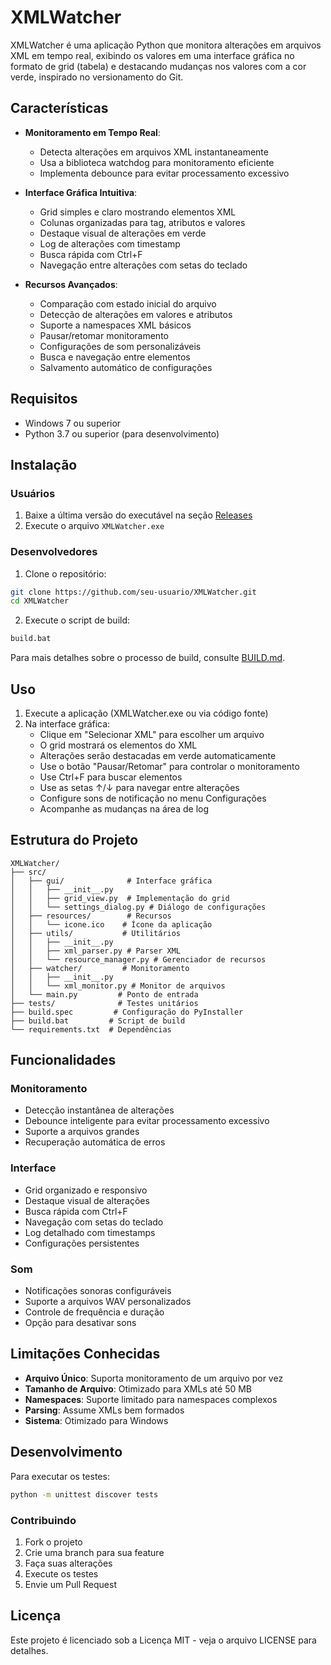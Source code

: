# XMLWatcher

XMLWatcher é uma aplicação Python que monitora alterações em arquivos XML em tempo real, exibindo os valores em uma interface gráfica no formato de grid (tabela) e destacando mudanças nos valores com a cor verde, inspirado no versionamento do Git.

## Características

- **Monitoramento em Tempo Real**: 
  - Detecta alterações em arquivos XML instantaneamente
  - Usa a biblioteca watchdog para monitoramento eficiente
  - Implementa debounce para evitar processamento excessivo

- **Interface Gráfica Intuitiva**: 
  - Grid simples e claro mostrando elementos XML
  - Colunas organizadas para tag, atributos e valores
  - Destaque visual de alterações em verde
  - Log de alterações com timestamp
  - Busca rápida com Ctrl+F
  - Navegação entre alterações com setas do teclado

- **Recursos Avançados**:
  - Comparação com estado inicial do arquivo
  - Detecção de alterações em valores e atributos
  - Suporte a namespaces XML básicos
  - Pausar/retomar monitoramento
  - Configurações de som personalizáveis
  - Busca e navegação entre elementos
  - Salvamento automático de configurações

## Requisitos

- Windows 7 ou superior
- Python 3.7 ou superior (para desenvolvimento)

## Instalação

### Usuários
1. Baixe a última versão do executável na seção [Releases](https://github.com/seu-usuario/XMLWatcher/releases)
2. Execute o arquivo `XMLWatcher.exe`

### Desenvolvedores
1. Clone o repositório:
```bash
git clone https://github.com/seu-usuario/XMLWatcher.git
cd XMLWatcher
```

2. Execute o script de build:
```bash
build.bat
```

Para mais detalhes sobre o processo de build, consulte [BUILD.md](BUILD.md).

## Uso

1. Execute a aplicação (XMLWatcher.exe ou via código fonte)
2. Na interface gráfica:
   - Clique em "Selecionar XML" para escolher um arquivo
   - O grid mostrará os elementos do XML
   - Alterações serão destacadas em verde automaticamente
   - Use o botão "Pausar/Retomar" para controlar o monitoramento
   - Use Ctrl+F para buscar elementos
   - Use as setas ↑/↓ para navegar entre alterações
   - Configure sons de notificação no menu Configurações
   - Acompanhe as mudanças na área de log

## Estrutura do Projeto

```
XMLWatcher/
├── src/
│   ├── gui/              # Interface gráfica
│   │   ├── __init__.py
│   │   ├── grid_view.py  # Implementação do grid
│   │   └── settings_dialog.py # Diálogo de configurações
│   ├── resources/        # Recursos
│   │   └── icone.ico    # Ícone da aplicação
│   ├── utils/           # Utilitários
│   │   ├── __init__.py
│   │   ├── xml_parser.py # Parser XML
│   │   └── resource_manager.py # Gerenciador de recursos
│   ├── watcher/         # Monitoramento
│   │   ├── __init__.py
│   │   └── xml_monitor.py # Monitor de arquivos
│   └── main.py         # Ponto de entrada
├── tests/              # Testes unitários
├── build.spec         # Configuração do PyInstaller
├── build.bat         # Script de build
└── requirements.txt  # Dependências
```

## Funcionalidades

### Monitoramento
- Detecção instantânea de alterações
- Debounce inteligente para evitar processamento excessivo
- Suporte a arquivos grandes
- Recuperação automática de erros

### Interface
- Grid organizado e responsivo
- Destaque visual de alterações
- Busca rápida com Ctrl+F
- Navegação com setas do teclado
- Log detalhado com timestamps
- Configurações persistentes

### Som
- Notificações sonoras configuráveis
- Suporte a arquivos WAV personalizados
- Controle de frequência e duração
- Opção para desativar sons

## Limitações Conhecidas

- **Arquivo Único**: Suporta monitoramento de um arquivo por vez
- **Tamanho de Arquivo**: Otimizado para XMLs até 50 MB
- **Namespaces**: Suporte limitado para namespaces complexos
- **Parsing**: Assume XMLs bem formados
- **Sistema**: Otimizado para Windows

## Desenvolvimento

Para executar os testes:
```bash
python -m unittest discover tests
```

### Contribuindo

1. Fork o projeto
2. Crie uma branch para sua feature
3. Faça suas alterações
4. Execute os testes
5. Envie um Pull Request

## Licença

Este projeto é licenciado sob a Licença MIT - veja o arquivo LICENSE para detalhes.